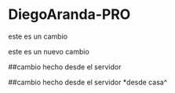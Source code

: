 # DiegoAranda-PRO
este es un cambio

este es un nuevo cambio

##cambio hecho desde el servidor

##cambio hecho desde el servidor *desde casa^ 
